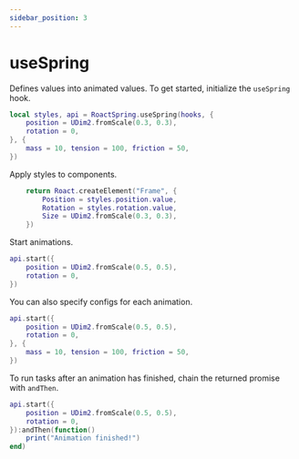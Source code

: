 ```yaml
---
sidebar_position: 3
---
```


# useSpring

Defines values into animated values. To get started, initialize the `useSpring` hook.

```lua
local styles, api = RoactSpring.useSpring(hooks, {
    position = UDim2.fromScale(0.3, 0.3),
    rotation = 0,
}, {
    mass = 10, tension = 100, friction = 50,
})
```

Apply styles to components.

```lua
    return Roact.createElement("Frame", {
        Position = styles.position.value,
        Rotation = styles.rotation.value,
        Size = UDim2.fromScale(0.3, 0.3),
	})
```

Start animations.

```lua
api.start({
    position = UDim2.fromScale(0.5, 0.5),
    rotation = 0,
})
```

You can also specify configs for each animation.

```lua
api.start({
    position = UDim2.fromScale(0.5, 0.5),
    rotation = 0,
}, {
    mass = 10, tension = 100, friction = 50,
})
```

To run tasks after an animation has finished, chain the returned promise with `andThen`.

```lua
api.start({
    position = UDim2.fromScale(0.5, 0.5),
    rotation = 0,
}):andThen(function()
    print("Animation finished!")
end)
```